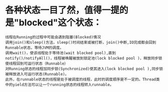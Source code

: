 #  各种状态一目了然，值得一提的是"blocked"这个状态：
    线程在Running的过程中可能会遇到阻塞(Blocked)情况
    调用join()和sleep()方法，sleep()时间结束或被打断，join()中断,IO完成都会回到Runnable状态，等待JVM的调度。
    调用wait()，使该线程处于等待池(wait blocked pool),直到notify()/notifyAll()，线程被唤醒被放到锁定池(lock blocked pool )，释放同步锁使线程回到可运行状态（Runnable）
    对Running状态的线程加同步锁(Synchronized)使其进入(lock blocked pool ),同步锁被释放进入可运行状态(Runnable)。
    此外，在runnable状态的线程是处于被调度的线程，此时的调度顺序是不一定的。Thread类中的yield方法可以让一个running状态的线程转入runnable。